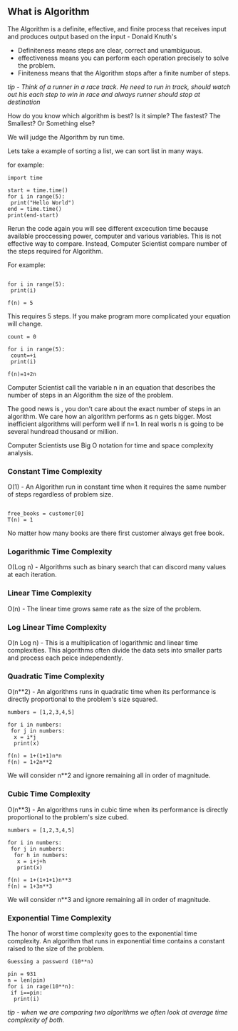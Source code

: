 ## What is Algorithm

The Algorithm is a definite, effective, and finite process that receives input and produces output based on the input - Donald Knuth's

- Definiteness means steps are clear, correct and unambiguous.
- effectiveness means you can perform each operation precisely to solve the problem.
- Finiteness means that the Algorithm stops after a finite number of steps.

*tip - Think of a runner in a race track. He need to run in track, should watch out his each step to win in race and always runner should stop at destination*

How do you know which algorithm is best? Is it simple? The fastest? The Smallest? Or Something else?

We will judge the Algorithm by run time.

Lets take a example of sorting a list, we can sort list in many ways.

for example:

```
import time

start = time.time()
for i in range(5):
 print("Hello World")
end = time.time()
print(end-start)

```

Rerun the code again you will see different excecution time because available proccessing power, computer and various variables. This is not effective way to compare. Instead, Computer Scientist compare number of the steps required for Algorithm.

For example:

```

for i in range(5):
 print(i)

f(n) = 5
```

This requires 5 steps. If you make program more complicated your equation will change.

```
count = 0

for i in range(5):
 count=+i
 print(i)

f(n)=1+2n

```

Computer Scientist call the variable n in an equation that describes the number of steps in an Algorithm the size of the problem.

The good news is , you don't care about the exact number of steps in an algorithm. We care how an algorithm performs as n gets bigger. Most inefficient algorithms will perform well if n=1. In real worls n is going to be several hundread thousand or million.

Computer Scientists use Big O notation for time and space complexity analysis.

### Constant Time Complexity

O(1) - An Algorithm run in constant time when it requires the same number of steps regardless of problem size.

````

free_books = customer[0]
T(n) = 1
````

No matter how many books are there first customer always get free book.


### Logarithmic Time Complexity

O(Log n) - Algorithms such as binary search that can discord many values at each iteration.


### Linear Time Complexity

O(n) - The linear time grows same rate as the size of the problem.


### Log Linear Time Complexity

O(n Log n) - This is a multiplication of logarithmic and linear time complexities. This algorithms often divide the data sets into smaller parts and process each peice independently.


### Quadratic Time Complexity

O(n**2) - An algorithms runs in quadratic time when its performance is directly proportional to the problem's size squared.

```
numbers = [1,2,3,4,5]

for i in numbers:
 for j in numbers:
  x = i*j
  print(x)

f(n) = 1+(1+1)n*n
f(n) = 1+2n**2
```

We will consider n**2 and ignore remaining all in order of magnitude.


### Cubic Time Complexity

O(n**3) - An algorithms runs in cubic time when its performance is directly proportional to the problem's size cubed.

```
numbers = [1,2,3,4,5]

for i in numbers:
 for j in numbers:
  for h in numbers:
   x = i+j+h 
   print(x)

f(n) = 1+(1+1+1)n**3
f(n) = 1+3n**3
```

We will consider n**3 and ignore remaining all in order of magnitude.


### Exponential Time Complexity

The honor of worst time complexity goes to the exponential time complexity. An algorithm that runs in exponential time contains a constant raised to the size of the problem.

```
Guessing a password (10**n)

pin = 931
n = len(pin)
for i in rage(10**n):
 if i==pin:
  print(i) 
```

*tip - when we are comparing two algorithms we often look at average time complexity of both.*
